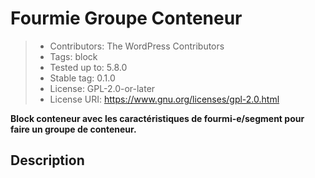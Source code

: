 # Fourmie Groupe Conteneur

> + Contributors:      The WordPress Contributors
> + Tags:              block
> + Tested up to:      5.8.0
> + Stable tag:        0.1.0
> + License:           GPL-2.0-or-later
> + License URI:       https://www.gnu.org/licenses/gpl-2.0.html

**Block conteneur avec les caractéristiques de fourmi-e/segment pour faire un groupe de conteneur.**

## Description
